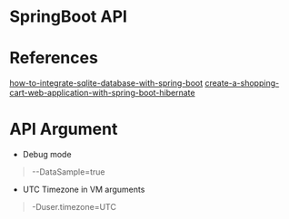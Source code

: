 # SpringBoot API

# References

[how-to-integrate-sqlite-database-with-spring-boot](https://fullstackdeveloper.guru/2020/05/01/how-to-integrate-sqlite-database-with-spring-boot/)
[create-a-shopping-cart-web-application-with-spring-boot-hibernate](https://o7planning.org/10683/create-a-shopping-cart-web-application-with-spring-boot-hibernate)


# API Argument 

- Debug mode

> --DataSample=true

- UTC Timezone in VM arguments
> -Duser.timezone=UTC